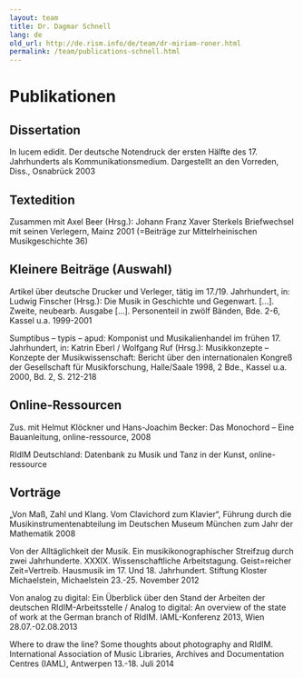 ```yaml
---
layout: team
title: Dr. Dagmar Schnell
lang: de
old_url: http://de.rism.info/de/team/dr-miriam-roner.html
permalink: /team/publications-schnell.html
---
```


# Publikationen

## Dissertation

In lucem edidit. Der deutsche Notendruck der ersten Hälfte des 17. Jahrhunderts als Kommunikationsmedium. Dargestellt an den Vorreden, Diss., Osnabrück 2003

## Textedition

Zusammen mit Axel Beer (Hrsg.): Johann Franz Xaver Sterkels Briefwechsel mit seinen Verlegern, Mainz 2001 (=Beiträge zur Mittelrheinischen Musikgeschichte 36)

## Kleinere Beiträge (Auswahl)

Artikel über deutsche Drucker und Verleger, tätig im 17./19. Jahrhundert, in: Ludwig Finscher (Hrsg.): Die Musik in Geschichte und Gegenwart. [...]. Zweite, neubearb. Ausgabe [...]. Personenteil in zwölf Bänden, Bde. 2-6, Kassel u.a. 1999-2001

Sumptibus – typis – apud: Komponist und Musikalienhandel im frühen 17. Jahrhundert, in: Katrin Eberl / Wolfgang Ruf (Hrsg.): Musikkonzepte – Konzepte der Musikwissenschaft: Bericht über den internationalen Kongreß der Gesellschaft für Musikforschung, Halle/Saale 1998, 2 Bde., Kassel u.a. 2000, Bd. 2, S. 212-218

## Online-Ressourcen

Zus. mit Helmut Klöckner und Hans-Joachim Becker: Das Monochord – Eine Bauanleitung, online-ressource, 2008

RIdIM Deutschland: Datenbank zu Musik und Tanz in der Kunst, online-ressource

## Vorträge

„Von Maß, Zahl und Klang. Vom Clavichord zum Klavier“, Führung durch die Musikinstrumentenabteilung im Deutschen Museum München zum Jahr der Mathematik 2008

Von der Alltäglichkeit der Musik. Ein musikikonographischer Streifzug durch zwei Jahrhunderte. XXXIX. Wissenschaftliche Arbeitstagung. Geist=reicher Zeit=Vertreib. Hausmusik im 17. Und 18. Jahrhundert. Stiftung Kloster Michaelstein, Michaelstein 23.-25. November 2012

Von analog zu digital: Ein Überblick über den Stand der Arbeiten der deutschen RIdIM-Arbeitsstelle / Analog to digital: An overview of the state of work at the German branch of RIdIM. IAML-Konferenz 2013, Wien 28.07.-02.08.2013

Where to draw the line? Some thoughts about photography and RIdIM. International Association of Music Libraries, Archives and Documentation Centres (IAML), Antwerpen 13.-18. Juli 2014
